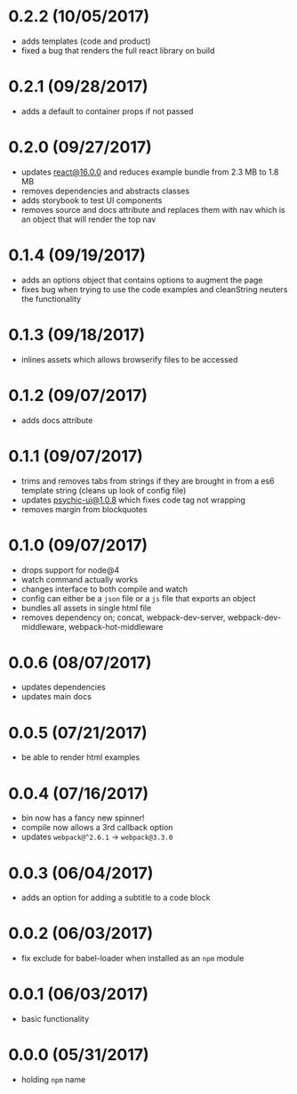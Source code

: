 # 0.2.2 (10/05/2017)

- adds templates (code and product)
- fixed a bug that renders the full react library on build

# 0.2.1 (09/28/2017)

- adds a default to container props if not passed

# 0.2.0 (09/27/2017)

- updates react@16.0.0 and reduces example bundle from 2.3 MB to 1.8 MB
- removes dependencies and abstracts classes
- adds storybook to test UI components
- removes source and docs attribute and replaces them with nav which is an object that will render the top nav

# 0.1.4 (09/19/2017)

- adds an options object that contains options to augment the page
- fixes bug when trying to use the code examples and cleanString neuters the functionality

# 0.1.3 (09/18/2017)

- inlines assets which allows browserify files to be accessed

# 0.1.2 (09/07/2017)

- adds docs attribute

# 0.1.1 (09/07/2017)

- trims and removes tabs from strings if they are brought in from a es6 template string (cleans up look of config file)
- updates psychic-ui@1.0.8 which fixes code tag not wrapping
- removes margin from blockquotes

# 0.1.0 (09/07/2017)

- drops support for node@4
- watch command actually works
- changes interface to both compile and watch
- config can either be a `json` file or a `js` file that exports an object
- bundles all assets in single html file
- removes dependency on; concat, webpack-dev-server, webpack-dev-middleware, webpack-hot-middleware

# 0.0.6 (08/07/2017)

- updates dependencies
- updates main docs

# 0.0.5 (07/21/2017)

- be able to render html examples

# 0.0.4 (07/16/2017)

- bin now has a fancy new spinner!
- compile now allows a 3rd callback option
- updates `webpack@^2.6.1` -> `webpack@3.3.0`

# 0.0.3 (06/04/2017)

- adds an option for adding a subtitle to a code block

# 0.0.2 (06/03/2017)

- fix exclude for babel-loader when installed as an `npm` module

# 0.0.1 (06/03/2017)

- basic functionality

# 0.0.0 (05/31/2017)

- holding `npm` name
